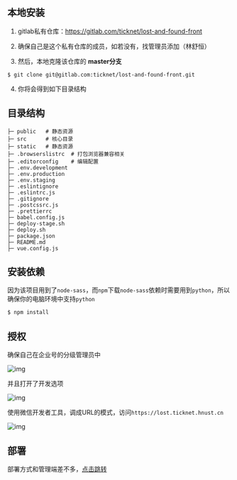 ## 本地安装

1. gitlab私有仓库：<https://gitlab.com/ticknet/lost-and-found-front>

2. 确保自己是这个私有仓库的成员，如若没有，找管理员添加（林舒恒）

3. 然后，本地克隆该仓库的 **master分支**

```shell
$ git clone git@gitlab.com:ticknet/lost-and-found-front.git
```

4. 你将会得到如下目录结构

## 目录结构

```shell {}
├─ public   # 静态资源
├─ src      # 核心目录
├─ static   # 静态资源
├─ .browserslistrc  # 打包浏览器兼容相关
├─ .editorconfig    # 编辑配置
├─ .env.development
├─ .env.production
├─ .env.staging
├─ .eslintignore
├─ .eslintrc.js
├─ .gitignore
├─ .postcssrc.js
├─ .prettierrc
├─ babel.config.js
├─ deploy-stage.sh
├─ deploy.sh
├─ package.json
├─ README.md
├─ vue.config.js
```

## 安装依赖

因为该项目用到了`node-sass`，而`npm`下载`node-sass`依赖时需要用到`python`，所以确保你的电脑环境中支持`python`

```bash
$ npm install
```

## 授权

确保自己在企业号的分级管理员中

![img](https://img-blog.csdnimg.cn/30dc3a8fb50c4ae5b66265f28b05e9e5.png)

并且打开了开发选项

![img](https://img-blog.csdnimg.cn/8964ea159c9940dca017612a92ba3ca3.png)

使用微信开发者工具，调成URL的模式，访问`https://lost.ticknet.hnust.cn`

![img](https://img-blog.csdnimg.cn/3fe446a7cc064e9c9c3510d02403e442.png)

## 部署

部署方式和管理端差不多，[点击跳转](/swzl-admin/deploy)